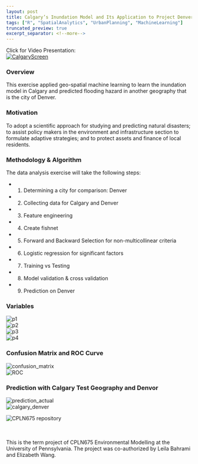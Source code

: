 ```yaml
---
layout: post
title: Calgary’s Inundation Model and Its Application to Project Denver’s Flood Risks
tags: ["R", "SpatialAnalytics", "UrbanPlanning", "MachineLearning"]
truncated_preview: true
excerpt_separator: <!--more-->
---
```

Click for Video Presentation: <br>
[<img src="{{site.baseurl | prepend: site.url}}/portfolio/image/CPLN675/calgary_screen.png" alt="CalgaryScreen"/>](https://www.youtube.com/watch?v=sw-GyF2KQ1M&t)

### Overview <br>

This exercise applied geo-spatial machine learning to learn the inundation model in Calgary and predicted flooding hazard in another geography that is the city of Denver. <br><!--more-->

### Motivation <br>
To adopt a scientific approach for studying and predicting natural disasters; to
assist policy makers in the environment and infrastructure section to formulate adaptive
strategies; and to protect assets and finance of local residents. <br>

### Methodology & Algorithm <br>

The data analysis exercise will take the following steps:<br>

* 1. Determining a city for comparison: Denver<br>
* 2. Collecting data for Calgary and Denver<br>
* 3. Feature engineering<br>
* 4. Create fishnet<br>
* 5. Forward and Backward Selection for non-multicollinear criteria<br>
* 6. Logistic regression for significant factors<br>
* 7. Training vs Testing<br>
* 8. Model validation & cross validation<br>
* 9. Prediction on Denver<br>

### Variables <br>

<img src="{{site.baseurl | prepend: site.url}}/portfolio/image/CPLN675/p1.png" alt="p1"/> <br>
<img src="{{site.baseurl | prepend: site.url}}/portfolio/image/CPLN675/p2.png" alt="p2"/> <br>
<img src="{{site.baseurl | prepend: site.url}}/portfolio/image/CPLN675/p3.png" alt="p3"/> <br>
<img src="{{site.baseurl | prepend: site.url}}/portfolio/image/CPLN675/p4.png" alt="p4"/> <br>

### Confusion Matrix and ROC Curve <br>

<img src="{{site.baseurl | prepend: site.url}}/portfolio/image/CPLN675/p_confusion_matrix.png" alt="confusion_matrix"/> <br>
<img src="{{site.baseurl | prepend: site.url}}/portfolio/image/CPLN675/p_ROC.png" alt="ROC"/> <br>

### Prediction with Calgary Test Geography and Denvor <br>

<img src="{{site.baseurl | prepend: site.url}}/portfolio/image/CPLN675/p_prediction_actual.png" alt="prediction_actual"/> <br>
<img src="{{site.baseurl | prepend: site.url}}/portfolio/image/CPLN675/p_calgary_denver.png" alt="calgary_denver"/> <br>

![CPLN675 repository](https://github.com/elizabeth3714/CPLN675) <br>

<br>
<br>

<div class="message">
  This is the term project of CPLN675 Environmental Modelling at the University of Pennsylvania. The project
  was co-authorized by Leila Bahrami and Elizabeth Wang. <br>
</div>
